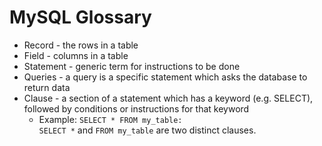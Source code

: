 # MySQL Glossary

- Record - the rows in a table
- Field - columns in a table
- Statement - generic term for instructions to be done
- Queries - a query is a specific statement which asks the database to return data
- Clause - a section of a statement which has a keyword (e.g. SELECT), followed by conditions or instructions for that keyword
  - Example: `SELECT * FROM my_table:`  
  `SELECT *` and `FROM my_table` are two distinct clauses.
